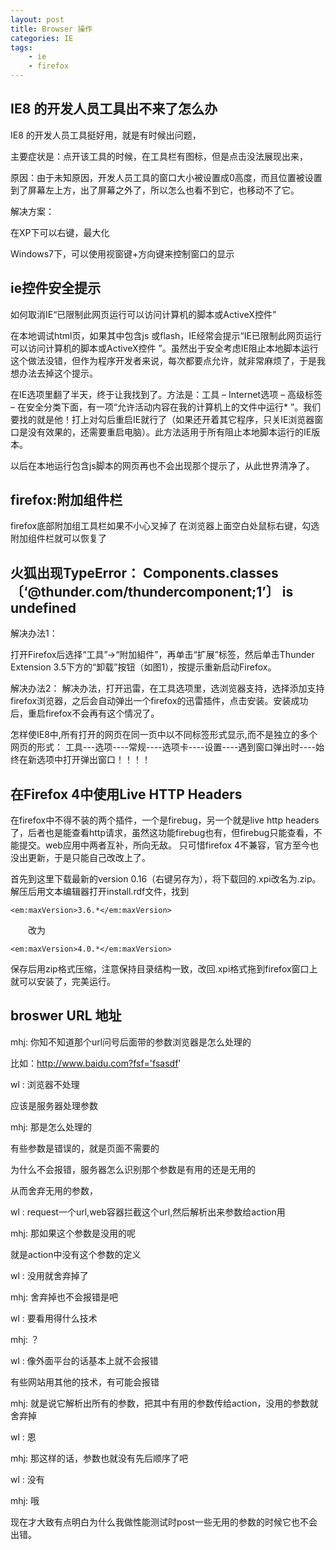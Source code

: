 ```yaml
---
layout: post
title: Browser 操作
categories: IE
tags: 
    - ie
    - firefox
---
```


## IE8 的开发人员工具出不来了怎么办

IE8 的开发人员工具挺好用，就是有时候出问题，

主要症状是：点开该工具的时候，在工具栏有图标，但是点击没法展现出来，

原因：由于未知原因，开发人员工具的窗口大小被设置成0高度，而且位置被设置到了屏幕左上方，出了屏幕之外了，所以怎么也看不到它，也移动不了它。

解决方案：

在XP下可以右键，最大化

Windows7下，可以使用视窗键+方向键来控制窗口的显示

## ie控件安全提示

如何取消IE“已限制此网页运行可以访问计算机的脚本或ActiveX控件”

在本地调试html页，如果其中包含js 或flash，IE经常会提示“IE已限制此网页运行可以访问计算机的脚本或ActiveX控件 ”。虽然出于安全考虑IE阻止本地脚本运行这个做法没错，但作为程序开发者来说，每次都要点允许，就非常麻烦了，于是我想办法去掉这个提示。

在IE选项里翻了半天，终于让我找到了。方法是：工具 – Internet选项 – 高级标签 – 在安全分类下面，有一项“允许活动内容在我的计算机上的文件中运行* ”。我们要找的就是他！打上对勾后重启IE就行了（如果还开着其它程序，只关IE浏览器窗口是没有效果的，还需要重启电脑）。此方法适用于所有阻止本地脚本运行的IE版本。

以后在本地运行包含js脚本的网页再也不会出现那个提示了，从此世界清净了。

## firefox:附加组件栏

firefox底部附加组工具栏如果不小心叉掉了
在浏览器上面空白处鼠标右键，勾选附加组件栏就可以恢复了

## 火狐出现TypeError： Components.classes〔‘@thunder.com/thundercomponent;1’〕 is undefined

解决办法1：

打开Firefox后选择“工具”→“附加組件”，再单击“扩展”标签，然后单击Thunder Extension 3.5下方的“卸载”按钮（如图1），按提示重新启动Firefox。

解决办法2：
解决办法，打开迅雷，在工具选项里，选浏览器支持，选择添加支持firefox浏览器，之后会自动弹出一个firefox的迅雷插件，点击安装。安装成功后，重启firefox不会再有这个情况了。

怎样使IE8中,所有打开的网页在同一页中以不同标签形式显示,而不是独立的多个网页的形式：
工具---选项----常规----选项卡----设置----遇到窗口弹出时----始终在新选项中打开弹出窗口！！！！

## 在Firefox 4中使用Live HTTP Headers

在firefox中不得不装的两个插件，一个是firebug，另一个就是live http headers了，后者也是能查看http请求，虽然这功能firebug也有，但firebug只能查看，不能提交。web应用中两者互补，所向无敌。 只可惜firefox 4不兼容，官方至今也没出更新，于是只能自己改改上了。

首先到这里下载最新的version 0.16（右键另存为），将下载回的.xpi改名为.zip。解压后用文本编辑器打开install.rdf文件，找到

    <em:maxVersion>3.6.*</em:maxVersion>

　　改为

    <em:maxVersion>4.0.*</em:maxVersion>

保存后用zip格式压缩，注意保持目录结构一致，改回.xpi格式拖到firefox窗口上就可以安装了，完美运行。

## broswer URL 地址

mhj: 你知不知道那个url问号后面带的参数浏览器是怎么处理的

   比如：http://www.baidu.com?fsf='fsasdf'

wl : 浏览器不处理

   应该是服务器处理参数

mhj: 那是怎么处理的

   有些参数是错误的，就是页面不需要的

   为什么不会报错，服务器怎么识别那个参数是有用的还是无用的

   从而舍弃无用的参数，

wl : request一个url,web容器拦截这个url,然后解析出来参数给action用

mhj: 那如果这个参数是没用的呢

   就是action中没有这个参数的定义

wl : 没用就舍弃掉了

mhj: 舍弃掉也不会报错是吧

wl : 要看用得什么技术

mhj: ？

wl : 像外面平台的话基本上就不会报错

   有些网站用其他的技术，有可能会报错

mhj: 就是说它解析出所有的参数，把其中有用的参数传给action，没用的参数就舍弃掉

wl : 恩

mhj: 那这样的话，参数也就没有先后顺序了吧

wl : 没有

mhj: 哦

现在才大致有点明白为什么我做性能测试时post一些无用的参数的时候它也不会出错。